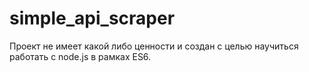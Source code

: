 # simple_api_scraper
Проект не имеет какой либо ценности и создан с целью научиться работать с node.js в рамках ES6.
